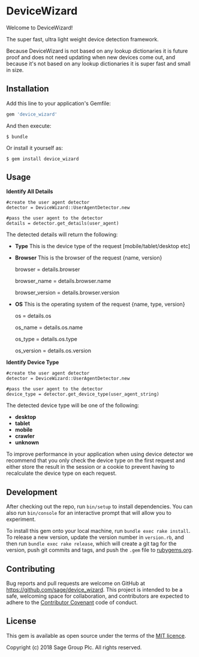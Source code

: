 # DeviceWizard

Welcome to DeviceWizard!

The super fast, ultra light weight device detection framework.

Because DeviceWizard is not based on any lookup dictionaries it is future proof and does not need updating when new devices come out, and because it's not based on any lookup dictionaries it is super fast and small in size.

## Installation

Add this line to your application's Gemfile:

```ruby
gem 'device_wizard'
```

And then execute:

    $ bundle

Or install it yourself as:

    $ gem install device_wizard

## Usage

**Identify All Details**

    #create the user agent detector
    detector = DeviceWizard::UserAgentDetector.new
    
    #pass the user agent to the detector
    details = detector.get_details(user_agent)
    
The detected details will return the following:
- **Type** This is the device type of the request [mobile/tablet/desktop etc]
- **Browser** This is the browser of the request {name, version}


    browser = details.browser
    
    browser_name = details.browser.name
    
    browser_version = details.browser.version
    
- **OS** This is the operating system of the request {name, type, version}


    os = details.os
    
    os_name = details.os.name
    
    os_type = details.os.type
    
    os_version = details.os.version


**Identify Device Type**

    #create the user agent detector
    detector = DeviceWizard::UserAgentDetector.new
    
    #pass the user agent to the detector
    device_type = detector.get_device_type(user_agent_string)
    
The detected device type will be one of the following:
- **desktop**
- **tablet**
- **mobile**
- **crawler**
- **unknown**

To improve performance in your application when using device detector we recommend that you only check the device type on the first request and either store the result in the session or a cookie to prevent having to recalculate the device type on each request.

## Development

After checking out the repo, run `bin/setup` to install dependencies. You can also run `bin/console` for an interactive prompt that will allow you to experiment.

To install this gem onto your local machine, run `bundle exec rake install`. To release a new version, update the version number in `version.rb`, and then run `bundle exec rake release`, which will create a git tag for the version, push git commits and tags, and push the `.gem` file to [rubygems.org](https://rubygems.org).

## Contributing

Bug reports and pull requests are welcome on GitHub at https://github.com/sage/device_wizard. This project is intended to be a safe, welcoming space for collaboration, and contributors are expected to adhere to the [Contributor Covenant](http://contributor-covenant.org) code of conduct.


## License

This gem is available as open source under the terms of the
[MIT licence](LICENSE).

Copyright (c) 2018 Sage Group Plc. All rights reserved.
